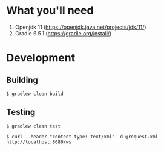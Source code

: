 # What you'll need

1. Openjdk 11 (https://openjdk.java.net/projects/jdk/11/)
2. Gradle 6.5.1 (https://gradle.org/install/)

# Development

## Building

```
$ gradlew clean build
```
## Testing

```
$ gradlew clean test
```

```
$ curl --header "content-type: text/xml" -d @request.xml http://localhost:8080/ws
```